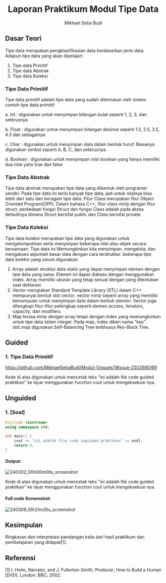 # <h1 align="center">Laporan Praktikum Modul Tipe Data</h1>
<p align="center">Mikhael Setia Budi</p>

## Dasar Teori

Tipe data merupakan pengklasifikasian data berdasarkan jenis data. Adapun tipe data yang akan dipelajari:
1. Tipe data Primitif
2. Tipe data Abstrak
3. Tipe data Koleksi

### Tipe Data Primitif
Tipe data primitif adalah tipe data yang sudah ditentukan oleh sistem. contoh tipe data primitif:

a. Int : digunakan untuk menyimpan bilangan bulat seperti 1, 2, 3, dan seterusnya

b. Float : digunakan untuk menyimpan bilangan desimal seperti 1.5, 2.5, 3.5, 4.5 dan sebagainya

c. Char : digunakan untuk menyimpan data dalam bentuk huruf. Biasanya digunakan simbol seperti A, B, C, dan seterusnya.

d. Boolean : digunakan untuk menyimpan nilai boolean yang hanya memiliki dua nilai yaitu true dan false

### Tipe Data Abstrak
Tipe data abstrak merupakan tipe data yang dibentuk oleh programer sendiri. Pada tipe data ini terisi banyak tipe data, jadi untuk nilainya bisa lebih dari satu dan beragam tipe data. 
Fitur Class merupakan fitur Object Oriented Program(OPP). Dalam bahasa C++, fitur class mirip dengan fitur struct. perbedaan fungsi Struct dan fungsi Class adalah pada akses defaultnya dimana Struct bersifat public dan Class bersifat private.

### Tipe Data Koleksi
Tipe data koleksi merupakan tipe data yang digunakan untuk mengelompokkan serta menyimpan beberapa nilai atau objek secara bersamaan. Tipe data ini Memungkinkan kita menyimpan, mengelola, dan mengakses sejumlah besar data dengan cara terstruktur.
beberapa tipe data koleksi yang umum digunakan:
1. Array adalah struktur data statis yang dapat menyimpan elemen dengan tipe data yang sama. Elemen ini dapat diakses dengan menggunakan index. Array memiliki ukuran yang tetap sesuai dengan yang ditentukan saat deklarasi.
2. Vector merupakan Standard Template Library (STL) dalam C++ mempunyai bentuk std::vector. vector mirip seperti array yang memiliki kemampuan untuk menyimpan data dalam bentuk elemen. Vector juga dilengkapi fitur-fitur pelengkap seperti elemen access, iterators, capacity, dan modifiers.
3. Map terasa mirip dengan array tetapi dengan index yang memungkinkan untuk tipe data selain integer. Pada map, index diberi nama "key". std::map digunakan Self-Balancing Tree terkhusus Res-Black Tree.

## Guided 

### 1. Tipe Data Primitif

https://github.com/MikhaelSetiaBudi/Modul-1/issues/1#issue-2202685169

Kode di atas digunakan untuk mencetak teks "ini adalah file code guided praktikan" ke layar menggunakan function cout untuk mengeksekusi nya.

## Unguided 

### 1. [Soal]

```C++
#include <iostream>
using namespace std;

int main() {
    cout << "ini adalah file code unguided praktikan" << endl;
    return 0;
}
```
#### Output:
![240302_00h00m06s_screenshot](https://github.com/suxeno/Struktur-Data-Assignment/assets/111122086/6d1727a8-fb77-4ecf-81ff-5de9386686b7)

Kode di atas digunakan untuk mencetak teks "ini adalah file code guided praktikan" ke layar menggunakan function cout untuk mengeksekusi nya.

#### Full code Screenshot:
![240309_10h21m35s_screenshot](https://github.com/suxeno/Struktur-Data-Assignment/assets/111122086/41e9641c-ad4e-4e50-9ca4-a0215e336b04)


## Kesimpulan
Ringkasan dan interpretasi pandangan kalia dari hasil praktikum dan pembelajaran yang didapat[1].

## Referensi
[1] I. Holm, Narrator, and J. Fullerton-Smith, Producer, How to Build a Human [DVD]. London: BBC; 2002.
